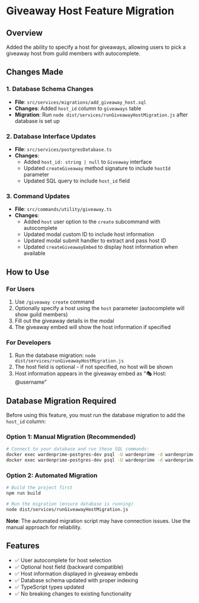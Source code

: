 # Giveaway Host Feature Migration

## Overview
Added the ability to specify a host for giveaways, allowing users to pick a giveaway host from guild members with autocomplete.

## Changes Made

### 1. Database Schema Changes
- **File**: `src/services/migrations/add_giveaway_host.sql`
- **Changes**: Added `host_id` column to `giveaways` table
- **Migration**: Run `node dist/services/runGiveawayHostMigration.js` after database is set up

### 2. Database Interface Updates
- **File**: `src/services/postgresDatabase.ts`
- **Changes**: 
  - Added `host_id: string | null` to `Giveaway` interface
  - Updated `createGiveaway` method signature to include `hostId` parameter
  - Updated SQL query to include `host_id` field

### 3. Command Updates
- **File**: `src/commands/utility/giveaway.ts`
- **Changes**:
  - Added `host` user option to the `create` subcommand with autocomplete
  - Updated modal custom ID to include host information
  - Updated modal submit handler to extract and pass host ID
  - Updated `createGiveawayEmbed` to display host information when available

## How to Use

### For Users
1. Use `/giveaway create` command
2. Optionally specify a host using the `host` parameter (autocomplete will show guild members)
3. Fill out the giveaway details in the modal
4. The giveaway embed will show the host information if specified

### For Developers
1. Run the database migration: `node dist/services/runGiveawayHostMigration.js`
2. The host field is optional - if not specified, no host will be shown
3. Host information appears in the giveaway embed as "🎭 Host: @username"

## Database Migration Required
Before using this feature, you must run the database migration to add the `host_id` column:

### Option 1: Manual Migration (Recommended)
```bash
# Connect to your database and run these SQL commands:
docker exec wardenprime-postgres-dev psql -U wardenprime -d wardenprime -c "ALTER TABLE giveaways ADD COLUMN IF NOT EXISTS host_id VARCHAR(255);"
docker exec wardenprime-postgres-dev psql -U wardenprime -d wardenprime -c "CREATE INDEX IF NOT EXISTS idx_giveaways_host_id ON giveaways(host_id);"
```

### Option 2: Automated Migration
```bash
# Build the project first
npm run build

# Run the migration (ensure database is running)
node dist/services/runGiveawayHostMigration.js
```

**Note**: The automated migration script may have connection issues. Use the manual approach for reliability.

## Features
- ✅ User autocomplete for host selection
- ✅ Optional host field (backward compatible)
- ✅ Host information displayed in giveaway embeds
- ✅ Database schema updated with proper indexing
- ✅ TypeScript types updated
- ✅ No breaking changes to existing functionality
